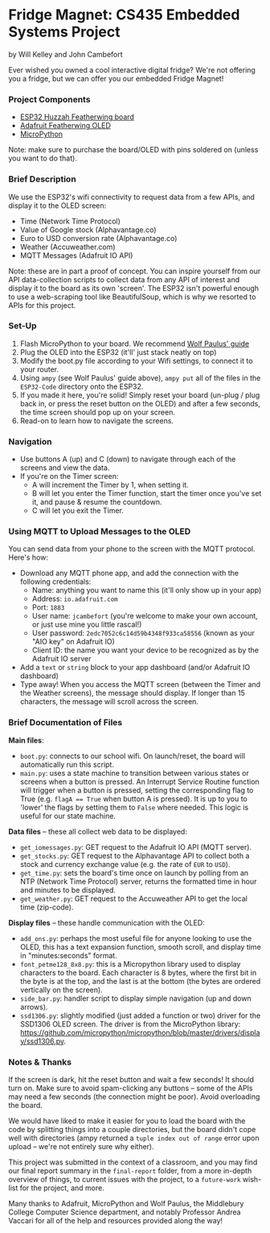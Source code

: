 # Fridge Magnet: CS435 Embedded Systems Project
by Will Kelley and John Cambefort

Ever wished you owned a cool interactive digital fridge?
We're not offering you a fridge, but we can offer you our embedded Fridge Magnet!


### Project Components

- [ESP32 Huzzah Featherwing board](https://www.adafruit.com/product/3405)
- [Adafruit Featherwing OLED](https://www.adafruit.com/product/2900)
- [MicroPython](https://micropython.org/download)

Note: make sure to purchase the board/OLED with pins soldered on (unless you want to do that).


### Brief Description

We use the ESP32's wifi connectivity to request data from a few APIs, and display it to the OLED screen:
- Time (Network Time Protocol)
- Value of Google stock (Alphavantage.co)
- Euro to USD conversion rate (Alphavantage.co)
- Weather (Accuweather.com)
- MQTT Messages (Adafruit IO API)

Note: these are in part a proof of concept.  You can inspire yourself from our API data-collection scripts to collect data from any API of interest and display it to the board as its own 'screen'.  The ESP32 isn't powerful enough to use a web-scraping tool like BeautifulSoup, which is why we resorted to APIs for this project.


### Set-Up

1. Flash MicroPython to your board. We recommend [Wolf Paulus' guide](https://wolfpaulus.com/micro-python-esp32/)
2. Plug the OLED into the ESP32 (it'll' just stack neatly on top)
3. Modify the boot.py file according to your Wifi settings, to connect it to your router.
4. Using `ampy` (see Wolf Paulus' guide above), `ampy put` all of the files in the `ESP32-Code` directory onto the ESP32.
5. If you made it here, you're solid! Simply reset your board (un-plug / plug back in, or press the reset button on the OLED) and after a few seconds, the time screen should pop up on your screen.
6. Read-on to learn how to navigate the screens.


### Navigation

- Use buttons A (up) and C (down) to navigate through each of the screens and view the data.
- If you're on the Timer screen:
  - A will increment the Timer by 1, when setting it.
  - B will let you enter the Timer function, start the timer once you've set it, and pause & resume the countdown.
  - C will let you exit the Timer.


### Using MQTT to Upload Messages to the OLED

You can send data from your phone to the screen with the MQTT protocol.  Here's how:

- Download any MQTT phone app, and add the connection with the following credentials:
  - Name: anything you want to name this (it'll only show up in your app)
  - Address: `io.adafruit.com`
  - Port: `1883`
  - User name: `jcambefort` (you're welcome to make your own account, or just use mine you little rascal!)
  - User password: `2edc7052c6c14d59b4348f933ca58556` (known as your "AIO key" on Adafruit IO)
  - Client ID: the name you want your device to be recognized as by the Adafruit IO server
- Add a `text` or `string` block to your app dashboard (and/or Adafruit IO dashboard)
- Type away!  When you access the MQTT screen (between the Timer and the Weather screens), the message should display.  If longer than 15 characters, the message will scroll across the screen.


### Brief Documentation of Files

**Main files**:
- `boot.py`: connects to our school wifi.  On launch/reset, the board will automatically run this script.
- `main.py`: uses a state machine to transition between various states or screens when a button is pressed.  An Interrupt Service Routine function will trigger when a button is pressed, setting the corresponding flag to True (e.g. `flagA == True` when button A is pressed).  It is up to you to 'lower' the flags by setting them to `False` where needed.  This logic is useful for our state machine.

**Data files** – these all collect web data to be displayed:
- `get_iomessages.py`: GET request to the Adafruit IO API (MQTT server).
- `get_stocks.py`: GET request to the Alphavantage API to collect both a stock and currency exchange value (e.g. the rate of `EUR` to `USD`).
- `get_time.py`: sets the board's time once on launch by polling from an NTP (Network Time Protocol) server, returns the formatted time in hour and minutes to be displayed.
- `get_weather.py`: GET request to the Accuweather API to get the local time (zip-code).

**Display files** – these handle communication with the OLED:
- `add_ons.py`: perhaps the most useful file for anyone looking to use the OLED, this has a text expansion function, smooth scroll, and display time in "minutes:seconds" format.
- `font_petme128_8x8.py`: this is a Micropython library used to display characters to the board. Each character is 8 bytes, where the first bit in the byte is at the top, and the last is at the bottom (the bytes are ordered vertically on the screen).
- `side_bar.py`: handler script to display simple navigation (up and down arrows).
- `ssd1306.py`: slightly modified (just added a function or two) driver for the SSD1306 OLED screen. The driver is from the MicroPython library: https://github.com/micropython/micropython/blob/master/drivers/display/ssd1306.py.


### Notes & Thanks

If the screen is dark, hit the reset button and wait a few seconds! It should turn on.  Make sure to avoid spam-clicking any buttons – some of the APIs may need a few seconds (the connection might be poor).  Avoid overloading the board.

We would have liked to make it easier for you to load the board with the code by splitting things into a couple directories, but the board didn't cope well with directories (ampy returned a `tuple index out of range` error upon upload – we're not entirely sure why either).

This project was submitted in the context of a classroom, and you may find our final report summary in the `final-report` folder, from a more in-depth overview of things, to current issues with the project, to a `future-work` wish-list for the project, and more.

Many thanks to Adafruit, MicroPython and Wolf Paulus, the Middlebury College Computer Science department, and notably Professor Andrea Vaccari for all of the help and resources provided along the way!
